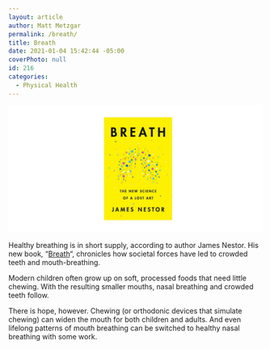 ```yaml
---
layout: article
author: Matt Metzgar
permalink: /breath/
title: Breath
date: 2021-01-04 15:42:44 -05:00
coverPhoto: null
id: 216
categories:
  - Physical Health
---
```

![](/assets/img/uploads/breath2.jpg)

Healthy breathing is in short supply, according to author James Nestor. His new book, &#8220;<a href="https://www.amazon.com/Breath-New-Science-Lost-Art/dp/0735213615/" target="_blank" rel="noreferrer noopener">Breath</a>&#8220;, chronicles how societal forces have led to crowded teeth and mouth-breathing.

Modern children often grow up on soft, processed foods that need little chewing. With the resulting smaller mouths, nasal breathing and crowded teeth follow.

There is hope, however. Chewing (or orthodonic devices that simulate chewing) can widen the mouth for both children and adults. And even lifelong patterns of mouth breathing can be switched to healthy nasal breathing with some work.
